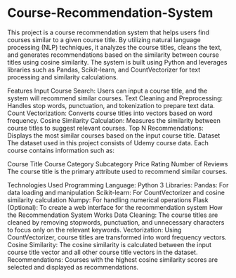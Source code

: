 # Course-Recommendation-System

This project is a course recommendation system that helps users find courses similar to a given course title. By utilizing natural language processing (NLP) techniques, it analyzes the course titles, cleans the text, and generates recommendations based on the similarity between course titles using cosine similarity. The system is built using Python and leverages libraries such as Pandas, Scikit-learn, and CountVectorizer for text processing and similarity calculations.

Features
Input Course Search: Users can input a course title, and the system will recommend similar courses.
Text Cleaning and Preprocessing: Handles stop words, punctuation, and tokenization to prepare text data.
Count Vectorization: Converts course titles into vectors based on word frequency.
Cosine Similarity Calculation: Measures the similarity between course titles to suggest relevant courses.
Top N Recommendations: Displays the most similar courses based on the input course title.
Dataset
The dataset used in this project consists of Udemy course data. Each course contains information such as:

Course Title
Course Category
Subcategory
Price
Rating
Number of Reviews
The course title is the primary attribute used to recommend similar courses.


Technologies Used
Programming Language: Python 3
Libraries:
Pandas: For data loading and manipulation
Scikit-learn: For CountVectorizer and cosine similarity calculation
Numpy: For handling numerical operations
Flask (Optional): To create a web interface for the recommendation system
How the Recommendation System Works
Data Cleaning: The course titles are cleaned by removing stopwords, punctuation, and unnecessary characters to focus only on the relevant keywords.
Vectorization: Using CountVectorizer, course titles are transformed into word frequency vectors.
Cosine Similarity: The cosine similarity is calculated between the input course title vector and all other course title vectors in the dataset.
Recommendations: Courses with the highest cosine similarity scores are selected and displayed as recommendations.
